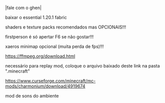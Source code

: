|fale com o ghen|

baixar o essential 1.20.1 fabric

shaders e texture packs recomendados mas OPCIONAIS!!!

firstperson é só apertar F6 se não gostar!!!

xaeros minimap opcional (muita perda de fps)!!!

https://ffmpeg.org/download.html

necessário para replay mod, coloque o arquivo baixado deste link na pasta ".minecraft"

https://www.curseforge.com/minecraft/mc-mods/charmonium/download/4919674

mod de sons do ambiente
